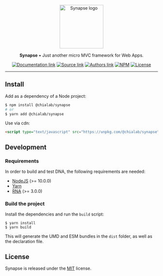 <p align="center">
    <a href="https://www.chialab.io/p/synapse">
        <img alt="Synapse logo" width="144" height="144" src="https://raw.githack.com/chialab/synapse/master/logo.svg" />
    </a>
</p>

<p align="center">
    <strong>Synapse</strong> • Just another micro MVC framework for Web Apps.
</p>

<p align="center">
    <a href="https://www.chialab.io/p/synapse"><img alt="Documentation link" src="https://img.shields.io/badge/Docs-chialab.io-lightgrey.svg?style=flat-square"></a>
    <a href="https://github.com/chialab/synapse"><img alt="Source link" src="https://img.shields.io/badge/Source-GitHub-lightgrey.svg?style=flat-square"></a>
    <a href="https://www.chialab.it"><img alt="Authors link" src="https://img.shields.io/badge/Authors-Chialab-lightgrey.svg?style=flat-square"></a>
    <a href="https://www.npmjs.com/package/@chialab/synapse"><img alt="NPM" src="https://img.shields.io/npm/v/@chialab/synapse.svg?style=flat-square"></a>
    <a href="https://github.com/chialab/synapse/blob/master/LICENSE"><img alt="License" src="https://img.shields.io/npm/l/@chialab/synapse.svg?style=flat-square"></a>
</p>

---

## Install

Add as a dependency of a Node project:

```sh
$ npm install @chialab/synapse
# or
$ yarn add @chialab/synapse
```

Use via cdn:
```html
<script type="text/javascript" src="https://unpkg.com/@chialab/synapse"></script>
```

## Development

### Requirements

In order to build and test DNA, the following requirements are needed:
* [NodeJS](https://nodejs.org/) (>= 10.0.0)
* [Yarn](https://yarnpkg.com)
* [RNA](https://github.com/chialab/rna-cli) (>= 3.0.0)

### Build the project

Install the dependencies and run the `build` script:
```
$ yarn install
$ yarn build
```

This will generate the UMD and ESM bundles in the `dist` folder, as well as the declaration file.

## License

Synapse is released under the [MIT](https://github.com/chialab/synapse/blob/master/LICENSE) license.
